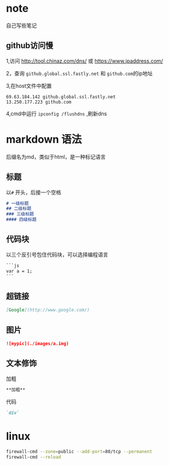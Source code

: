# note
自己写些笔记

## github访问慢

1,访问 <http://tool.chinaz.com/dns/>  或 <https://www.ipaddress.com/>  

2，查询 `github.global.ssl.fastly.net` 和 `github.com`的ip地址

3,在host文件中配置

```
69.63.184.142 github.global.ssl.fastly.net
13.250.177.223 github.com
```

4,cmd中运行 `ipconfig /flushdns` ,刷新dns

# markdown 语法

后缀名为md，类似于html，是一种标记语言

##  标题

以`#` 开头，后接一个空格

```markdown
# 一级标题
## 二级标题
### 三级标题
#### 四级标题
```

## 代码块

以三个反引号包住代码块，可以选择编程语言

```markdown
​```js
var a = 1;
​```
```

## 超链接

```markdown
[Google](http://www.google.com/)
```

## 图片

```markdown
![mypic](./images/a.img)
```

## 文本修饰

加粗

```markdown
**加粗**
```

代码

```markdown
`div`
```

# linux

```bash
firewall-cmd --zone=public --add-port=80/tcp --permanent
firewall-cmd --reload
```



